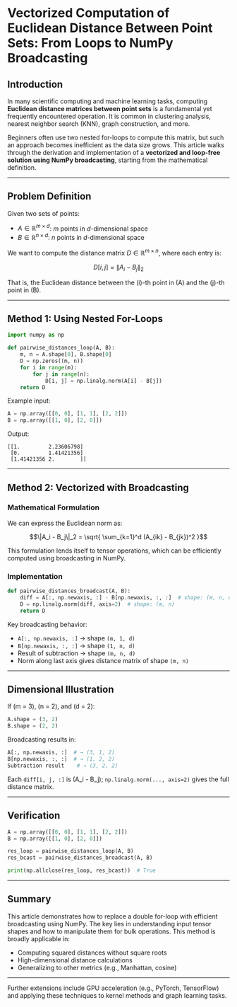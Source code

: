 
# Vectorized Computation of Euclidean Distance Between Point Sets: From Loops to NumPy Broadcasting

## Introduction

In many scientific computing and machine learning tasks, computing **Euclidean distance matrices between point sets** is a fundamental yet frequently encountered operation. It is common in clustering analysis, nearest neighbor search (KNN), graph construction, and more.

Beginners often use two nested for-loops to compute this matrix, but such an approach becomes inefficient as the data size grows. This article walks through the derivation and implementation of a **vectorized and loop-free solution using NumPy broadcasting**, starting from the mathematical definition.

---

## Problem Definition

Given two sets of points:

- $A \in \mathbb{R}^{m \times d}$: $m$ points in $d$-dimensional space
- $B \in \mathbb{R}^{n \times d}$: $n$ points in $d$-dimensional space

We want to compute the distance matrix $D \in \mathbb{R}^{m \times n}$, where each entry is:

```math
D[i, j] = \|A_i - B_j\|_2
```

That is, the Euclidean distance between the \(i\)-th point in \(A\) and the \(j\)-th point in \(B\).

---

## Method 1: Using Nested For-Loops

```python
import numpy as np

def pairwise_distances_loop(A, B):
    m, n = A.shape[0], B.shape[0]
    D = np.zeros((m, n))
    for i in range(m):
        for j in range(n):
            D[i, j] = np.linalg.norm(A[i] - B[j])
    return D
```

Example input:

```python
A = np.array([[0, 0], [1, 1], [2, 2]])
B = np.array([[1, 0], [2, 0]])
```

Output:

```
[[1.         2.23606798]
 [0.         1.41421356]
 [1.41421356 2.        ]]
```

---

## Method 2: Vectorized with Broadcasting

### Mathematical Formulation

We can express the Euclidean norm as:

```math
\|A_i - B_j\|_2 = \sqrt{ \sum_{k=1}^d (A_{ik} - B_{jk})^2 }
```

This formulation lends itself to tensor operations, which can be efficiently computed using broadcasting in NumPy.

### Implementation

```python
def pairwise_distances_broadcast(A, B):
    diff = A[:, np.newaxis, :] - B[np.newaxis, :, :]  # shape: (m, n, d)
    D = np.linalg.norm(diff, axis=2)  # shape: (m, n)
    return D
```

Key broadcasting behavior:

- `A[:, np.newaxis, :]` → shape `(m, 1, d)`
- `B[np.newaxis, :, :]` → shape `(1, n, d)`
- Result of subtraction → shape `(m, n, d)`
- Norm along last axis gives distance matrix of shape `(m, n)`

---

## Dimensional Illustration

If \(m = 3\), \(n = 2\), and \(d = 2\):

```python
A.shape = (3, 2)
B.shape = (2, 2)
```

Broadcasting results in:

```python
A[:, np.newaxis, :]  # → (3, 1, 2)
B[np.newaxis, :, :]  # → (1, 2, 2)
Subtraction result    # → (3, 2, 2)
```

Each `diff[i, j, :]` is \(A_i - B_j\); `np.linalg.norm(..., axis=2)` gives the full distance matrix.

---

## Verification

```python
A = np.array([[0, 0], [1, 1], [2, 2]])
B = np.array([[1, 0], [2, 0]])

res_loop = pairwise_distances_loop(A, B)
res_bcast = pairwise_distances_broadcast(A, B)

print(np.allclose(res_loop, res_bcast))  # True
```

---

## Summary

This article demonstrates how to replace a double for-loop with efficient broadcasting using NumPy. The key lies in understanding input tensor shapes and how to manipulate them for bulk operations. This method is broadly applicable in:

- Computing squared distances without square roots
- High-dimensional distance calculations
- Generalizing to other metrics (e.g., Manhattan, cosine)

---

Further extensions include GPU acceleration (e.g., PyTorch, TensorFlow) and applying these techniques to kernel methods and graph learning tasks.
